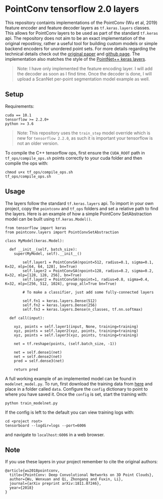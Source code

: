# PointConv tensorflow 2.0 layers

This repository containts implementations of the PointConv (Wu et al, 2019) feature encoder and feature decoder layers as `tf.keras.layers` classes. This allows for PointConv layers to be used as part of the standard `tf.keras` api. The repository does not aim to be an exact implementation of the original repostiroy, rather a useful tool for building custom models or simple backend encoders for unordered point sets. For more details regarding the technical details check out the [original paper](https://arxiv.org/abs/1811.07246) and [github page](https://github.com/DylanWusee/pointconv). The implementation also matches the style of the [PointNet++ keras layers](https://github.com/dgriffiths3/pointnet2-tensorflow2).

> Note: I have only implemented the feature encoding layer. I will add the decoder as soon as I find time. Once the decoder is done, I will upload a ScanNet per-point segmentation model example as well.

## Setup

Requirements:

```
cuda == 10.1
tensorflow >= 2.2.0+
python >= 3.6
```
> Note: This repository uses the `train_step` model override which is new for `tensorflow 2.2.0`, as such it is important your tensorflow is not an older version. 


To compile the C++ tensorflow ops, first ensure the `CUDA_ROOT` path in `tf_ops/compile_ops.sh` points correctly to your cuda folder and then compile the ops with:

```
chmod u+x tf_ops/compile_ops.sh
tf_ops/compile_ops.sh
```

## Usage

The layers follow the standard `tf.keras.layers` api. To import in your own project, copy the `pointconv` and `tf_ops` folders and set a relative path to find the layers. Here is an example of how a simple PointConv SetAbstraction model can be built using `tf.keras.Model()`.

```
from tensorflow import keras
from pointconv.layers import PointConvSetAbstraction

class MyModel(keras.Model):

  def __init__(self, batch_size):
    super(MyModel, self).__init__()

        self.layer1 = PointConvSA(npoint=512, radius=0.1, sigma=0.1, K=32, mlp=[64, 64, 128], bn=True)
        self.layer2 = PointConvSA(npoint=128, radius=0.2, sigma=0.2, K=32, mlp=[128, 128, 256], bn=True)
        self.layer2 = PointConvSA(npoint=1, radius=0.8, sigma=0.4, K=32, mlp=[256, 512, 1024], group_all=True bn=True)

        # To make a classifier, just add some fully-connected layers

        self.fn1 = keras.layers.Dense(512)
        self.fn2 = keras.layers.Dense(256)
        self.fn3 = keras.layers.Dense(n_classes, tf.nn.softmax)
    
  def call(input):

    xyz, points = self.layer1(input, None, training=training)
    xyz, points = self.layer2(xyz, points, training=training)
    xyz, points = self.layer3(xyz, points, training=training)

    net = tf.reshape(points, (self.batch_size, -1))

    net = self.dense1(net)
    net = self.dense2(net)
    pred = self.dense3(net)

    return pred
```

A full working example of an implemented model can be found in `modelnet_model.py`. To run, first download the training data from [here](https://drive.google.com/drive/folders/1v5B68RHgDI95KM4EhDrRJxLacJAHcoxz) and place in a folder called `data`. Configure the `config` dictionary to point to where you have saved it. Once the `config` is set, start the training with:

```
python train_modelnet.py
```

If the config is left to the default you can view training logs with:

```
cd <project root>
tensorboard --logdir=logs --port=6006
```
and navigate to `localhost:6006` in a web browser.

## Note

If you use these layers in your project remember to cite the original authors:

```
@article{wu2018pointconv,
  title={PointConv: Deep Convolutional Networks on 3D Point Clouds},
  author={Wu, Wenxuan and Qi, Zhongang and Fuxin, Li},
  journal={arXiv preprint arXiv:1811.07246},
  year={2018}
}
```
